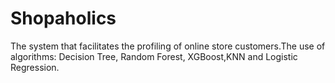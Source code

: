 # Shopaholics
The system that facilitates the profiling of online store customers.The use of algorithms: Decision Tree, Random Forest, XGBoost,KNN and Logistic Regression.
